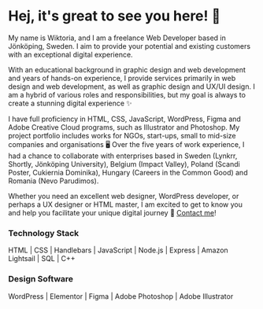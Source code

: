 # Hej, it's great to see you here! 🌿
My name is Wiktoria, and I am a freelance Web Developer based in Jönköping, Sweden. I aim to provide your potential and existing customers with an exceptional digital experience.

With an educational background in graphic design and web development and years of hands-on experience, I provide services primarily in web design and web development, as well as graphic design and UX/UI design. I am a hybrid of various roles and responsibilities, but my goal is always to create a stunning digital experience ✨

I have full proficiency in HTML, CSS, JavaScript, WordPress, Figma and Adobe Creative Cloud programs, such as Illustrator and Photoshop. My project portfolio includes works for NGOs, start-ups, small to mid-size companies and organisations 🖥️ Over the five years of work experience, I had a chance to collaborate with enterprises based in Sweden (Lynkrr, Shortly, Jönköping University), Belgium (Impact Valley), Poland (Scandi Poster, Cukiernia Dominika), Hungary (Careers in the Common Good) and Romania (Nevo Parudimos).

Whether you need an excellent web designer, WordPress developer, or perhaps a UX designer or HTML master, I am excited to get to know you and help you facilitate your unique digital journey 📩 [Contact me](mailto:hello@dreznerdigital.com)!

### Technology Stack
HTML | CSS | Handlebars | JavaScript | Node.js | Express | Amazon Lightsail | SQL | C++

### Design Software
WordPress | Elementor | Figma | Adobe Photoshop | Adobe Illustrator
